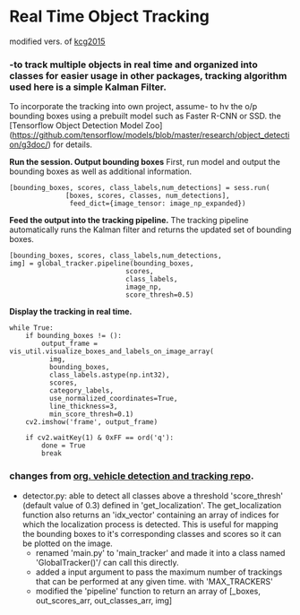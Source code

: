 # Real Time Object Tracking
modified vers. of  [kcg2015](https://github.com/kcg2015/Vehicle-Detection-and-Tracking)
### -to track multiple objects in real time and organized into classes for easier usage in other packages, tracking algorithm used here is a simple Kalman Filter.

To incorporate the tracking into own project,  assume- to hv the o/p bounding boxes using a prebuilt model such as Faster R-CNN or SSD. the [Tensorflow Object Detection Model Zoo] (https://github.com/tensorflow/models/blob/master/research/object_detection/g3doc/) for details.

**Run the session. Output bounding boxes**
First, run  model and output the bounding boxes as well as additional information.
```
[bounding_boxes, scores, class_labels,num_detections] = sess.run(
              [boxes, scores, classes, num_detections],
               feed_dict={image_tensor: image_np_expanded})
```


**Feed the output into the tracking pipeline.**
The tracking pipeline automatically runs the Kalman filter and returns the updated set of bounding boxes.
```
[bounding_boxes, scores, class_labels,num_detections,
img] = global_tracker.pipeline(bounding_boxes,
                             scores,
                             class_labels,
                             image_np,
                             score_thresh=0.5)
```
**Display the tracking in real time.**
```
while True:
    if bounding_boxes != ():    
        output_frame = vis_util.visualize_boxes_and_labels_on_image_array(
          img,
          bounding_boxes,
          class_labels.astype(np.int32),
          scores,
          category_labels,
          use_normalized_coordinates=True,
          line_thickness=3,
          min_score_thresh=0.1)
    cv2.imshow('frame', output_frame)

    if cv2.waitKey(1) & 0xFF == ord('q'):
        done = True
        break
```   

### changes from [org. vehicle detection and tracking repo](https://github.com/kcg2015/Vehicle-Detection-and-Tracking).
- detector.py: able to detect all classes above a threshold 'score_thresh' (default value of 0.3) defined in 'get_localization'.
          The get_localization function also returns an 'idx_vector' containing an array of indices for which the localization process is detected. This is useful for mapping the bounding boxes to it's corresponding classes and scores so it can be plotted on the image.
    - renamed 'main.py' to 'main_tracker' and made it into a class named 'GlobalTracker()'/ can call this directly.
    - added a input argument to pass the maximum number of trackings that can be performed at any given time. with 'MAX_TRACKERS'
    - modified the 'pipeline' function to return an array of [_boxes, out_scores_arr, out_classes_arr, img]  
      
